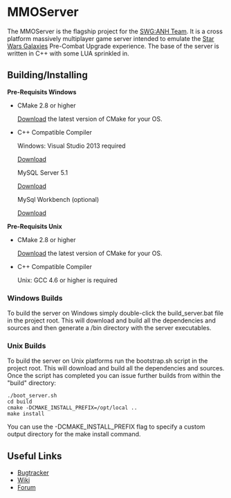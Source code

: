 # MMOServer #

The MMOServer is the flagship project for the [SWG:ANH Team][1]. It is a cross platform massively multiplayer game server intended to emulate the [Star Wars Galaxies][2] Pre-Combat Upgrade experience. The base of the server is written in C++ with some LUA sprinkled in.


## Building/Installing ##

**Pre-Requisits Windows**

*   CMake 2.8 or higher

    [Download][3] the latest version of CMake for your OS.

*   C++ Compatible Compiler

    Windows: Visual Studio 2013 required 
	
	[Download][7]
	
	MySQL Server 5.1
	
	[Download][8]
	
	MySql Workbench (optional)
	
	[Download][9]    
	
	
**Pre-Requisits Unix**

*   CMake 2.8 or higher

    [Download][3] the latest version of CMake for your OS.
	
*   C++ Compatible Compiler
	
	Unix: GCC 4.6 or higher is required
	

### Windows Builds ###

To build the server on Windows simply double-click the build_server.bat file in the project root. This will download and build all the dependencies and sources and then generate a /bin directory with the server executables.

### Unix Builds ###

To build the server on Unix platforms run the bootstrap.sh script in the project root. This will download and build all the dependencies and sources. Once the script has completed you can issue further builds from within the "build" directory:

    ./boot_server.sh
    cd build
    cmake -DCMAKE_INSTALL_PREFIX=/opt/local ..
    make install
    
You can use the -DCMAKE\_INSTALL\_PREFIX flag to specify a custom output directory for the make install command. 

## Useful Links ##

*   [Bugtracker][4]
*   [Wiki][5]
*   [Forum][6]

  [1]: http://swganh.com/
  [2]: http://starwarsgalaxies.com/
  [3]: http://cmake.org/cmake/resources/software.html
  [4]: http://bugtracker.swganh.com/
  [5]: http://wiki.swganh.org/
  [6]: http://www.swganh.com/anh_community/
  [7]: https://my.visualstudio.com/Downloads?q=visual%20studio%202013&wt.mc_id=o~msft~vscom~older-downloads
  [8]: https://downloads.mysql.com/archives/community/
  [9]: https://downloads.mysql.com/archives/workbench/
